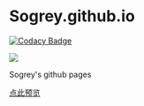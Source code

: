 # Sogrey.github.io

[![Codacy Badge](https://api.codacy.com/project/badge/Grade/25e687edd21c4730a2d30acca3fc4734)](https://www.codacy.com/app/Sogrey/Sogrey.github.io?utm_source=github.com&amp;utm_medium=referral&amp;utm_content=Sogrey/Sogrey.github.io&amp;utm_campaign=Badge_Grade)

[![](https://sogrey.github.io/img/logo/sogrey.github.io.svg)](https://sogrey.github.io/)

Sogrey's github pages


[点此预览](https://sogrey.github.io/)

